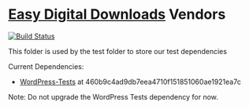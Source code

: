 [Easy Digital Downloads](http://www.easydigitaldownloads.com) Vendors
=================

[![Build Status](https://secure.travis-ci.org/pippinsplugins/Easy-Digital-Downloads.png?branch=dev)](http://travis-ci.org/pippinsplugins/Easy-Digital-Downloads)

This folder is used by the test folder to store our test dependencies

Current Dependencies:
* [WordPress-Tests](github.com/nb/wordpress-tests) at 460b9c4ad9db7eea4710f151851060ae1921ea7c

Note: Do not upgrade the WordPress Tests dependency for now.